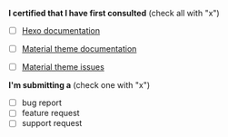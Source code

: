 <!--
IF YOU DON'T FILL OUT THE FOLLOWING INFORMATION WE MIGHT CLOSE YOUR ISSUE WITHOUT INVESTIGATING
-->

**I certified that I have first consulted** (check all with "x")

- [ ] [Hexo documentation](https://hexo.io/docs/)
- [ ] [Material theme documentation](https://material.viosey.com/)
- [ ] [Material theme issues](https://github.com/viosey/hexo-theme-material/issues?utf8=%E2%9C%93&q=is%3Aissue)


**I'm submitting a**  (check one with "x")

- [ ] bug report
- [ ] feature request
- [ ] support request

<!-- ----------- -->
